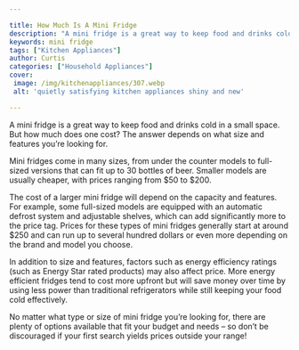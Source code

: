 ```yaml
---

title: How Much Is A Mini Fridge
description: "A mini fridge is a great way to keep food and drinks cold in a small space. But how much does one cost? The answer depends on what...read now to learn more"
keywords: mini fridge
tags: ["Kitchen Appliances"]
author: Curtis
categories: ["Household Appliances"]
cover: 
 image: /img/kitchenappliances/307.webp
 alt: 'quietly satisfying kitchen appliances shiny and new'

---
```


A mini fridge is a great way to keep food and drinks cold in a small space. But how much does one cost? The answer depends on what size and features you’re looking for. 

Mini fridges come in many sizes, from under the counter models to full-sized versions that can fit up to 30 bottles of beer. Smaller models are usually cheaper, with prices ranging from $50 to $200. 

The cost of a larger mini fridge will depend on the capacity and features. For example, some full-sized models are equipped with an automatic defrost system and adjustable shelves, which can add significantly more to the price tag. Prices for these types of mini fridges generally start at around $250 and can run up to several hundred dollars or even more depending on the brand and model you choose. 

In addition to size and features, factors such as energy efficiency ratings (such as Energy Star rated products) may also affect price. More energy efficient fridges tend to cost more upfront but will save money over time by using less power than traditional refrigerators while still keeping your food cold effectively. 

No matter what type or size of mini fridge you’re looking for, there are plenty of options available that fit your budget and needs – so don’t be discouraged if your first search yields prices outside your range!
